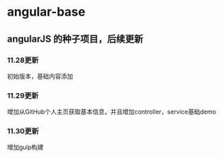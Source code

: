 # angular-base
## angularJS 的种子项目，后续更新
### 11.28更新
初始版本，基础内容添加

### 11.29更新
增加从GitHub个人主页获取基本信息，并且增加controller，service基础demo

### 11.30更新
增加gulp构建